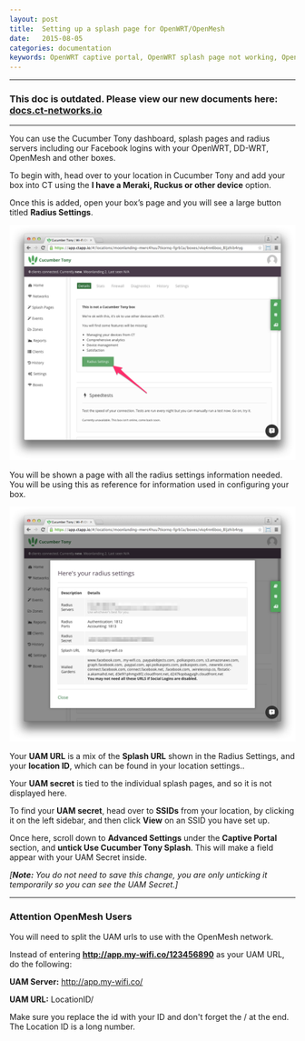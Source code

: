 ```yaml
---
layout: post
title:  Setting up a splash page for OpenWRT/OpenMesh
date:   2015-08-05
categories: documentation
keywords: OpenWRT captive portal, OpenWRT splash page not working, OpenWRT splash page template, OpenWRT splash page free, OpenWRT splash page html, OpenWRT splash page hosting, OpenMesh captive portal, OpenMesh splash page not working, OpenMesh splash page template, OpenMesh splash page free, OpenMesh splash page html, OpenMesh splash page hosting, DD-WRT
---
```


<hr>
<h3>This doc is outdated. Please view our new documents here:<br>
<a href="http://docs.ct-networks.io/article/84-openmesh-installation">docs.ct-networks.io</a></h3>
<hr>

You can use the Cucumber Tony dashboard, splash pages and radius servers including our Facebook logins with your OpenWRT, DD-WRT, OpenMesh and other boxes.

To begin with, head over to your location in Cucumber Tony and add your box into CT using the <b>I have a Meraki, Ruckus or other device</b> option.

Once this is added, open your box’s page and you will see a large button titled <b>Radius Settings</b>.

<div class="mdl-typography--text-center">
<img src="/images/community/tutorials/openwrt-guide/radius-button.png">
</div>

You will be shown a page with all the radius settings information needed. You will be using this as reference for information used in configuring your box.

<div class="mdl-typography--text-center">
<img src="/images/community/tutorials/openwrt-guide/radius-settings.png">
</div>

Your <b>UAM URL</b> is a mix of the <b>Splash URL</b> shown in the Radius Settings, and your <b>location ID</b>, which can be found in your location settings..

Your <b>UAM secret</b> is tied to the individual splash pages, and so it is not displayed here.

To find your <b>UAM secret</b>, head over to <b>SSIDs</b> from your location, by clicking it on the left sidebar, and then click <b>View</b> on an SSID you have set up.

Once here, scroll down to <b>Advanced Settings</b> under the <b>Captive Portal</b> section, and <b>untick Use Cucumber Tony Splash</b>. This will make a field appear with your UAM Secret inside.

<i>[<b>Note:</b> You do not need to save this change, you are only unticking it temporarily so you can see the UAM Secret.]</i>

<hr>

<h3>Attention OpenMesh Users</h3>

You will need to split the UAM urls to use with the OpenMesh network.

Instead of entering <b>http://app.my-wifi.co/123456890</b> as your UAM URL, do the following:

<b>UAM Server:</b>  http://app.my-wifi.co/

<b>UAM URL:</b>  LocationID/

Make sure you replace the id with your ID and don't forget the / at the end. The Location ID is a long number.
